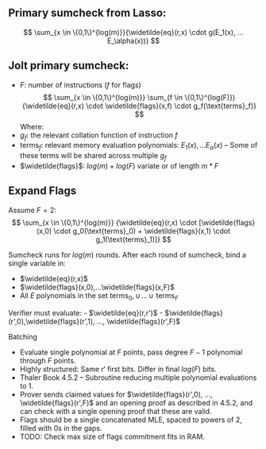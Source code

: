 ## Primary sumcheck from Lasso:
$$
\sum_{x \in \{0,1\}^{log(m)}}{\widetilde{eq}(r,x) \cdot g(E_1(x), ... E_\alpha(x))}
$$

## Jolt primary sumcheck:
- $F$: number of instructions ($f$ for flags)
$$
\sum_{x \in \{0,1\}^{log(m)}} \sum_{f \in \{0,1\}^{log(F)}} {\widetilde{eq}(r,x) \cdot \widetilde{flags}(x,f) \cdot g_f(\text{terms}_f)}
$$
Where:
- $g_f$: the relevant collation function of instruction $f$
- $\text{terms}_f$: relevant memory evaluation polynomials: $E_1(x), ... E_\alpha(x)$ – Some of these terms will be shared across multiple $g_f$ 
- $\widetilde{flags}$: $log(m) + log(F)$ variate or of length $m*F$ 


## Expand Flags
Assume $F=2$:
$$
\sum_{x \in \{0,1\}^{log(m)}} {\widetilde{eq}(r,x) \cdot [\widetilde{flags}(x,0) \cdot g_0(\text{terms}_0) + \widetilde{flags}(x,1) \cdot g_1(\text{terms}_1)]}
$$

Sumcheck runs for $log(m)$ rounds. After each round of sumcheck, bind a single variable in:
- $\widetilde{eq}(r,x)$ 
- $\widetilde{flags}(x,0),...\widetilde{flags}(x,F)$ 
- All $E$ polynomials in the set $\text{terms}_0,\cup \,... \,\cup \,\,\text{terms}_F$        

Verifier must evaluate:
	- $\widetilde{eq}(r,r')$
	- $\widetilde{flags}(r',0),\widetilde{flags}(r',1), ..., \widetilde{flags}(r',F)$ 


Batching
- Evaluate single polynomial at $F$ points, pass degree $F-1$ polynomial through $F$ points.
- Highly structured: Same $r'$ first bits. Differ in final $log(F)$ bits.
- Thaler Book 4.5.2 – Subroutine reducing multiple polynomial evaluations to 1.
- Prover sends claimed values for $\widetilde{flags}(r',0), ..., \widetilde{flags}(r',F)$ and an opening proof as described in 4.5.2, and can check with a single opening proof that these are valid.
- Flags should be a single concatenated MLE, spaced to powers of 2, filled with 0s in the gaps.
- TODO: Check max size of flags commitment fits in RAM.